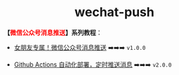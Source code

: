<h1 align="center">wechat-push</h1>

**【<font color=red>微信公众号消息推送</font>】系列教程**：

- [女朋友专属！微信公众号消息推送](https://blog.csdn.net/m0_70885101/article/details/136230119) :arrow_right::arrow_right::arrow_right: `v1.0.0`

- [Github Actions 自动化部署，定时推送消息](https://blog.csdn.net/m0_70885101/article/details/136326423) :arrow_right::arrow_right::arrow_right: `v2.0.0`



